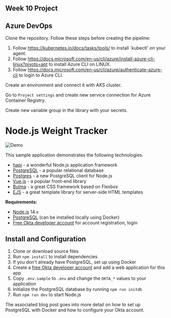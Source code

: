 
## Week 10 Project

## Azure DevOps

Clone the repository.
Follow these steps before creating the pipeline:
1. Follow https://kubernetes.io/docs/tasks/tools/ to install `kubectl' on your agent.<br/>
1. Follow https://docs.microsoft.com/en-us/cli/azure/install-azure-cli-linux?pivots=apt to install Azure CLI on LINUX.<br/>
1. Follow https://docs.microsoft.com/en-us/cli/azure/authenticate-azure-cli to login to Azure CLI.<br/>



Create an environment and connect it with AKS cluster.



Go to `Project settings` and create new service connection for Azure Container Registry.

Create new variable group in the library with your secrets.























# Node.js Weight Tracker

![Demo](docs/build-weight-tracker-app-demo.gif)

This sample application demonstrates the following technologies.

* [hapi](https://hapi.dev) - a wonderful Node.js application framework
* [PostgreSQL](https://www.postgresql.org/) - a popular relational database
* [Postgres](https://github.com/porsager/postgres) - a new PostgreSQL client for Node.js
* [Vue.js](https://vuejs.org/) - a popular front-end library
* [Bulma](https://bulma.io/) - a great CSS framework based on Flexbox
* [EJS](https://ejs.co/) - a great template library for server-side HTML templates

**Requirements:**

* [Node.js](https://nodejs.org/) 14.x
* [PostgreSQL](https://www.postgresql.org/) (can be installed locally using Docker)
* [Free Okta developer account](https://developer.okta.com/) for account registration, login

## Install and Configuration

1. Clone or download source files
1. Run `npm install` to install dependencies
1. If you don't already have PostgreSQL, set up using Docker
1. Create a [free Okta developer account](https://developer.okta.com/) and add a web application for this app
1. Copy `.env.sample` to `.env` and change the `OKTA_*` values to your application
1. Initialize the PostgreSQL database by running `npm run initdb`
1. Run `npm run dev` to start Node.js

The associated blog post goes into more detail on how to set up PostgreSQL with Docker and how to configure your Okta account.
